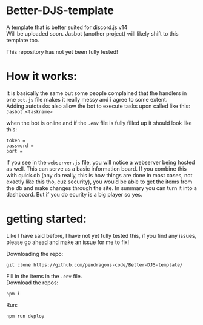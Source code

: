 # Better-DJS-template
A template that is better suited for discord.js v14   
Will be uploaded soon. Jasbot (another project) will likely shift to this template too.   
      
      
This repository has not yet been fully tested!      


# How it works: 
It is basically the same but some people complained that the handlers in one `bot.js` file makes it really messy and i agree to some extent.      
Adding autotasks also allow the bot to execute tasks upon called like this: `Jasbot.<taskname>`       
    
when the bot is online and if the `.env` file is fully filled up it should look like this:        
```
token = 
password =
port =
```

If you see in the `webserver.js` file, you will notice a webserver being hosted as well. This can serve as a basic information board.
If you combine this with quick.db (any db really, this is how things are done in most cases, not exactly like this tho, cuz security), you would be able to get the items from the db and make changes through the site. In summary you can turn it into a dashboard. But if you do ecurity is a big player so yes.


# getting started:
Like I have said before, I have not yet fully tested this, if you find any issues, please go ahead and make an issue for me to fix!       

Downloading the repo:
```
git clone https://github.com/pendragons-code/Better-DJS-template/
```

Fill in the items in the `.env` file.           
Download the repos:
```
npm i
```

Run:
```
npm run deploy
```
